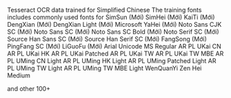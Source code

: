 Tesseract OCR data trained for Simplified Chinese
The training fonts includes commonly used fonts for
SimSun (Mới)
SimHei (Mới)
KaiTi (Mới)
DengXian (Mới)
DengXian Light (Mới)
Microsoft YaHei (Mới)
Noto Sans CJK SC (Mới)
Noto Sans SC (Mới)
Noto Sans SC Bold (Mới)
Noto Serif SC (Mới)
Source Han Sans SC (Mới)
Source Han Serif SC (Mới)
FangSong (Mới)
PingFang SC (Mới)
LiGuoFu (Mới)
Arial Unicode MS Regular
AR PL UKai CN
AR PL UKai HK
AR PL UKai Patched
AR PL UKai TW
AR PL UKai TW MBE
AR PL UMing CN Light
AR PL UMing HK Light
AR PL UMing Patched Light
AR PL UMing TW Light
AR PL UMing TW MBE Light
WenQuanYi Zen Hei Medium

and other 100+

